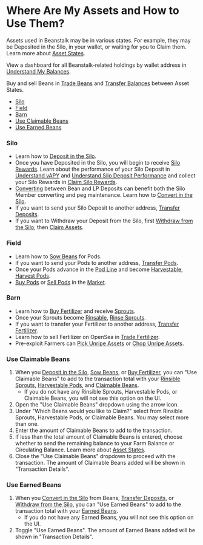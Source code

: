# Where Are My Assets and How to Use Them?

Assets used in Beanstalk may be in various states. For example, they may be Deposited in the Silo, in your wallet, or waiting for you to Claim them. Learn more about [Asset States](../../protocol/asset-states.md).

View a dashboard for all Beanstalk-related holdings by wallet address in [Understand My Balances](../balances/understand-my-balances.md).

Buy and sell Beans in [Trade Beans](../swap/trade-beans.md) and [Transfer Balances](../swap/transfer-balances.md) between Asset States.

* [Silo](where-are-my-assets-and-how-to-use-them.md#silo)
* [Field](where-are-my-assets-and-how-to-use-them.md#field)
* [Barn](where-are-my-assets-and-how-to-use-them.md#barn)
* [Use Claimable Beans](where-are-my-assets-and-how-to-use-them.md#use-claimable-beans)
* [Use Earned Beans](where-are-my-assets-and-how-to-use-them.md#use-earned-beans)

### Silo

* Learn how to [Deposit in the Silo](../silo/deposit.md).
* Once you have Deposited in the Silo, you will begin to receive [Silo Rewards](../../farm/silo.md#silo-rewards). Learn about the performance of your Silo Deposit in [Understand vAPY](../silo/understand-vapy.md) and [Understand Silo Deposit Performance](../silo/understand-silo-deposit-performance.md) and collect your Silo Rewards in [Claim Silo Rewards](../silo/claim-rewards.md).
* [Converting](../../peg-maintenance/convert.md) between Bean and LP Deposits can benefit both the Silo Member converting and peg maintenance. Learn how to [Convert in the Silo](../silo/convert.md).
* If you want to send your Silo Deposit to another address, [Transfer Deposits](../silo/transfer.md).
* If you want to Withdraw your Deposit from the Silo, first [Withdraw from the Silo](../silo/withdraw.md), then [Claim Assets](../silo/claim-assets.md).

### Field

* Learn how to [Sow Beans](../field/sow.md) for Pods.
* If you want to send your Pods to another address, [Transfer Pods](../field/transfer.md).
* Once your Pods advance in the [Pod Line](../../protocol/glossary.md#pod-line) and become [Harvestable](../../protocol/glossary.md#harvestable-pods), [Harvest Pods](../field/harvest.md).
* [Buy Pods](../market/buy-pods.md) or [Sell Pods](../market/sell-pods.md) in the [Market](../../farm/market.md).

### Barn

* Learn how to [Buy Fertilizer](../barn/buy-fertilizer.md) and receive [Sprouts](../../protocol/glossary.md#sprouts).
* Once your Sprouts become [Rinsable](../../protocol/glossary.md#rinsable-sprouts), [Rinse Sprouts](../barn/rinse.md).
* If you want to transfer your Fertilizer to another address, [Transfer Fertilizer](../barn/transfer-fertilizer.md).
* Learn how to sell Fertilizer on OpenSea in [Trade Fertilizer](../barn/trade-fertilizer.md).
* Pre-exploit Farmers can [Pick Unripe Assets](../unripe-assets/pick-unripe-assets.md) or [Chop Unripe Assets](../unripe-assets/chop-unripe-assets.md).

### Use Claimable Beans

1. When you [Deposit in the Silo](../silo/deposit.md), [Sow Beans](../field/sow.md), or [Buy Fertilizer](../barn/buy-fertilizer.md), you can "Use Claimable Beans" to add to the transaction total with your [Rinsible Sprouts](../../protocol/glossary.md#rinsable-sprouts), [Harvestable Pods](../../protocol/glossary.md#harvestable-pods), and [Claimable Beans](../../protocol/glossary.md#claimable-assets).
   * If you do not have any Rinsible Sprouts, Harvestable Pods, or Claimable Beans, you will not see this option on the UI.
2. Open the "Use Claimable Beans" dropdown using the arrow icon.
3. Under "Which Beans would you like to Claim?" select from Rinsible Sprouts, Harvestable Pods, or Claimable Beans. You may select more than one.
4. Enter the amount of Claimable Beans to add to the transaction.
5. If less than the total amount of Claimable Beans is entered, choose whether to send the remaining balance to your Farm Balance or Circulating Balance. Learn more about [Asset States](../../protocol/asset-states.md).
6. Close the "Use Claimable Beans" dropdown to proceed with the transaction. The amount of Claimable Beans added will be shown in "Transaction Details".

### Use Earned Beans

1. When you [Convert in the Silo](../silo/convert.md) from Beans, [Transfer Deposits](../silo/transfer.md), or [Withdraw from the Silo](../silo/withdraw.md), you can "Use Earned Beans" to add to the transaction total with your [Earned Beans](../../protocol/glossary.md#earned-beans).
   * If you do not have any Earned Beans, you will not see this option on the UI.
2. Toggle "Use Earned Beans". The amount of Earned Beans added will be shown in "Transaction Details".


